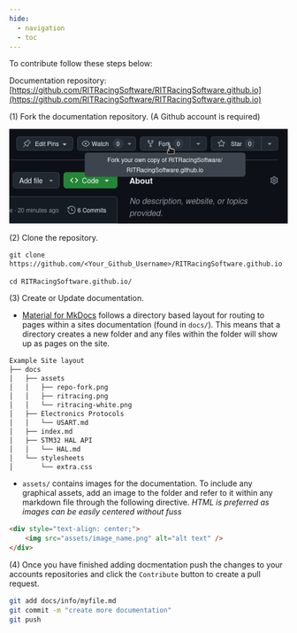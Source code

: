 ```yaml
---
hide:
  - navigation
  - toc
---
```


To contribute follow these steps below:

Documentation repository: [https://github.com/RITRacingSoftware/RITRacingSoftware.github.io](https://github.com/RITRacingSoftware/RITRacingSoftware.github.io)

(1) Fork the documentation repository. (A Github account is required)
<div style="text-align: center;">
      <img src="../../assets/repo-fork.png" alt="Fork Github Repository Image" />
</div>

(2) Clone the repository.
```
git clone https://github.com/<Your_Github_Username>/RITRacingSoftware.github.io

cd RITRacingSoftware.github.io/
```

(3) Create or Update documentation.

- [Material for MkDocs](https://squidfunk.github.io/mkdocs-material/) follows a directory based layout for routing to pages within a sites documentation (found in `docs/`). This means that a directory creates a new folder and any files within the folder will show up as pages on the site.
```
Example Site layout
├── docs
│   ├── assets
│   │   ├── repo-fork.png
│   │   ├── ritracing.png
│   │   └── ritracing-white.png
│   ├── Electronics Protocols
│   │   └── USART.md
│   ├── index.md
│   ├── STM32 HAL API
│   │   └── HAL.md
│   └── stylesheets
│       └── extra.css
```
- `assets/` contains images for the documentation. To include any graphical assets, add an image to the folder and refer to it within any markdown file through the following directive. <i>HTML is preferred as images can be easily centered without fuss</i>
```html
<div style="text-align: center;">
    <img src="assets/image_name.png" alt="alt text" />
</div>
```

(4) Once you have finished adding docmentation push the changes to your accounts repositories and click the `Contribute` button to create a pull request.
```bash
git add docs/info/myfile.md
git commit -m "create more documentation"
git push
```